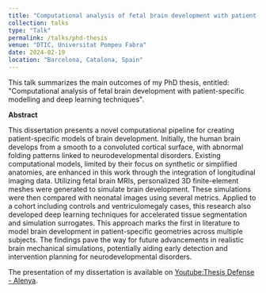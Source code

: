 ```yaml
---
title: "Computational analysis of fetal brain development with patient-specific modelling and deep learning techniques"
collection: talks
type: "Talk"
permalink: /talks/phd-thesis
venue: "DTIC, Universitat Pompeu Fabra"
date: 2024-02-19
location: "Barcelona, Catalona, Spain"
---
```


<p>This talk summarizes the main outcomes of my PhD thesis, entitled: "Computational analysis of fetal brain development with patient-specific modelling and deep learning techniques". </p>

<p><strong>Abstract</strong></p>
<p>This dissertation presents a novel computational pipeline for creating patient-specific models of brain development. Initially, the human brain develops from a smooth to a convoluted cortical surface, with abnormal folding patterns linked to neurodevelopmental disorders. Existing computational models, limited by their focus on synthetic or simplified anatomies, are enhanced in this work through the integration of longitudinal imaging data. Utilizing fetal brain MRIs, personalized 3D finite-element meshes were generated to simulate brain development. These simulations were then compared with neonatal images using several metrics. Applied to a cohort including controls and ventriculomegaly cases, this research also developed deep learning techniques for accelerated tissue segmentation and simulation surrogates. This approach marks the first in literature to model brain development in patient-specific geometries across multiple subjects. The findings pave the way for future advancements in realistic brain mechanical simulations, potentially aiding early detection and intervention planning for neurodevelopmental disorders.</p>
<p>The presentation of my dissertation is available on <a href="https://youtu.be/--wVCmNrw0w">Youtube:Thesis Defense - Alenya</a>. </p>
